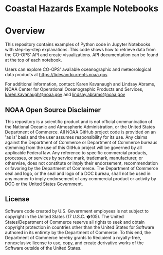 # Coastal Hazards Example Notebooks

# Overview

This repository contains examples of Python code in Jupyter Notebooks with step-by-step explanations. This code shows how to retrieve data from the CO-OPS' API and create visualizations. API documentation can be found at the top of each notebook. 

Users can explore CO-OPS' available oceanographic and meteorological data products at https://tidesandcurrents.noaa.gov.

For additional information, contact:
Karen Kavanaugh and Lindsay Abrams,
NOAA Center for Operational Oceanographic Products and Services,
karen.kavanaugh@noaa.gov and lindsay.abrams@noaa.gov

## NOAA Open Source Disclaimer

This repository is a scientific product and is not official communication of the National Oceanic and Atmospheric Administration, or the United States Department of Commerce. All NOAA GitHub project code is provided on an 'as is' basis and the user assumes responsibility for its use. Any claims against the Department of Commerce or Department of Commerce bureaus stemming from the use of this GitHub project will be governed by all applicable Federal law. Any reference to specific commercial products, processes, or services by service mark, trademark, manufacturer, or otherwise, does not constitute or imply their endorsement, recommendation or favoring by the Department of Commerce. The Department of Commerce seal and logo, or the seal and logo of a DOC bureau, shall not be used in any manner to imply endorsement of any commercial product or activity by DOC or the United States Government.

## License

Software code created by U.S. Government employees is not subject to copyright in the United States (17 U.S.C. �105). The United States/Department of Commerce reserve all rights to seek and obtain copyright protection in countries other than the United States for Software authored in its entirety by the Department of Commerce. To this end, the Department of Commerce hereby grants to Recipient a royalty-free, nonexclusive license to use, copy, and create derivative works of the Software outside of the United States.
